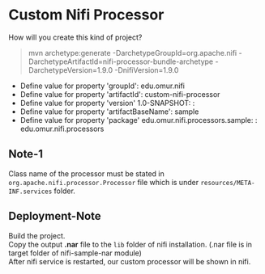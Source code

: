 # Custom Nifi Processor

How will you create this kind of project?

>mvn archetype:generate -DarchetypeGroupId=org.apache.nifi -DarchetypeArtifactId=nifi-processor-bundle-archetype -DarchetypeVersion=1.9.0 -DnifiVersion=1.9.0

- Define value for property 'groupId': edu.omur.nifi
- Define value for property 'artifactId': custom-nifi-processor
- Define value for property 'version' 1.0-SNAPSHOT: :
- Define value for property 'artifactBaseName': sample
- Define value for property 'package' edu.omur.nifi.processors.sample: : edu.omur.nifi.processors

## Note-1
Class name of the processor must be stated in `org.apache.nifi.processor.Processor` file which is under ```resources/META-INF.services``` folder.

## Deployment-Note
Build the project.<br/>
Copy the output <b>.nar</b> file to the `lib` folder of nifi installation. (.nar file is in target folder of nifi-sample-nar module)<br>
After nifi service is restarted, our custom processor will be shown in nifi.
